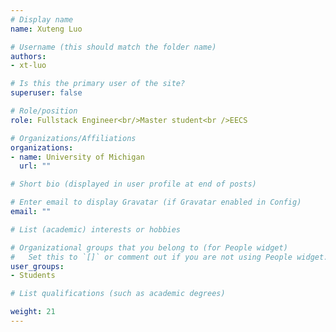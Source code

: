 ```yaml
---
# Display name
name: Xuteng Luo

# Username (this should match the folder name)
authors: 
- xt-luo

# Is this the primary user of the site?
superuser: false

# Role/position
role: Fullstack Engineer<br/>Master student<br />EECS

# Organizations/Affiliations
organizations:
- name: University of Michigan
  url: ""

# Short bio (displayed in user profile at end of posts)

# Enter email to display Gravatar (if Gravatar enabled in Config)
email: ""

# List (academic) interests or hobbies

# Organizational groups that you belong to (for People widget)
#   Set this to `[]` or comment out if you are not using People widget.
user_groups: 
- Students

# List qualifications (such as academic degrees)

weight: 21
---
```

